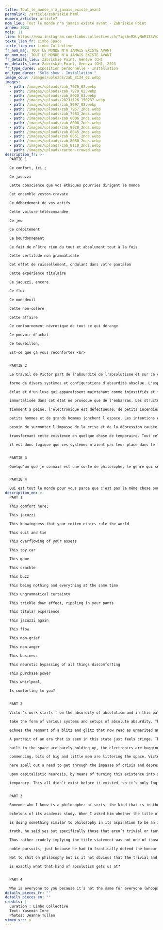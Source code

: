 ```yaml
---
title: Tout_le_monde_n'a_jamais_existé_avant
permalink: /article/zabriskie.html
numero_article: article7
nom_lieu: Tout le monde n'a jamais existé avant - Zabriskie Point
année: 2023
mois: 11
lien: https://www.instagram.com/limbo.collective.ch/?igsh=MXUyNnM1Z3VmZmtmOA%3D%3D
texte_lien_fr: Limbo Space
texte_lien_en: Limbo Collective
fr_nom_maj: TOUT LE MONDE N'A JAMAIS EXISTÉ AVANT
en_nom_maj: TOUT LE MONDE N'A JAMAIS EXISTÉ AVANT
fr_details_lieu: Zabriskie Point, Genève (CH)
en_details_lieu: Zabriskie Point, Geneva (CH), 2023
fr_type_duree: Exposition personnelle - Installation
en_type_duree: "Solo show - Installation "
image_couv: /images/uploads/zab_8134_02.webp
images:
  - path: /images/uploads/zab_7976_02.webp
  - path: /images/uploads/zab_7979_02.webp
  - path: /images/uploads/zab_8020_03.webp
  - path: /images/uploads/20231126_150237.webp
  - path: /images/uploads/zab_8097_02.webp
  - path: /images/uploads/zab_7957_2nds.webp
  - path: /images/uploads/zab_7983_2nds.webp
  - path: /images/uploads/zab_8006_2nds.webp
  - path: /images/uploads/zab_8008_2nds.webp
  - path: /images/uploads/zab_8028_2nds.webp
  - path: /images/uploads/zab_8045_2nds.webp
  - path: /images/uploads/zab_8051_2nds.webp
  - path: /images/uploads/zab_8080_2nds.webp
  - path: /images/uploads/zab_8110_2nds.webp
  - path: /images/uploads/carton-crowed.webp
description_fr: >-
  PARTIE 1

  Ce confort, ici ;

  Ce jacuzzi

  Cette conscience que vos éthiques pourries dirigent le monde

  Cet ensemble veston-cravate

  Ce débordement de vos actifs

  Cette voiture télécommandée

  Ce jeu

  Ce crépitement

  Ce bourdonnement

  Ce fait de n’être rien du tout et absolument tout à la fois

  Cette certitude non grammaticale

  Cet effet de ruissellement, ondulant dans votre pantalon

  Cette expérience titulaire

  Ce jacuzzi, encore

  Ce flux

  Ce non-deuil

  Cette non-colère

  Cette affaire

  Ce contournement névrotique de tout ce qui dérange

  Ce pouvoir d'achat

  Ce tourbillon,

  Est-ce que ça vous réconforte? <br>


  PARTIE 2

  Le travail de Victor part de l'absurdité de l'absolutisme et sur ce chemin, ses oeuvres prennent la

  forme de divers systèmes et configurations d'absurdité absolue. L'espace fait écho aux vestiges d'un

  éclat et d'un luxe qui apparaissent maintenant comme injustifiés et frivoles. Le portrait d'une époque

  immortalisée dans cet état ne provoque que de l'embarras. Les structures construites dans l'espace

  tiennent à peine, l'électronique est défectueuse, de petits incendies commencent, des morceaux de

  petits hommes et de grands hommes jonchent l'espace. Les intentions de Victor ici expriment un

  besoin de surmonter l'impasse de la crise et de la dépression causée par la névrose capitaliste, en

  transformant cette existence en quelque chose de temporaire. Tout cela n'existait pas avant d'exister,

  il est donc logique que ces systèmes n'aient pas leur place dans le futur.


  PARTIE 3

  Quelqu'un que je connais est une sorte de philosophe, le genre qui se situe au plus haut niveau de l'étude académique. Quand je lui ai demandé si le titre de l'exposition faisait quelque chose de similaire à la philosophie dans son aspiration à être une vérité incontestable, il a dit oui, mais spécifiquement celles qui ne sont pas triviales ou tautologiques. Il a donc sous-entendu assez grossièrement que l'énoncé du titre n'était pas l'un des plus nobles, simplement parce qu'il devait défendre frénétiquement l'honneur de sa discipline. Sans vouloir chier sur la philosophie, n'est-il pas évident que le trivial et le tautologique sont exactement ce à quoi ce genre d'absolutisme nous mène?


  PARTIE 4

  Qui est tout le monde pour vous parce que c’est pas la même chose pour tout le monde (oups).
description_en: >-
  PART 1

  This comfort here;

  This jacuzzi

  This knowingness that your rotten ethics rule the world

  This suit and tie

  This overflowing of your assets

  This toy car

  This game

  This crackle

  This buzz

  This being nothing and everything at the same time

  This ungrammatical certainty

  This trickle down effect, rippling in your pants

  This titular experience

  This jacuzzi again

  This flow

  This non-grief

  This non-anger

  This business

  This neurotic bypassing of all things discomforting

  This purchase power

  This whirlpool,

  Is comforting to you?


  PART 2

  Victor’s work starts from the absurdity of absolutism and in this path, his works

  take the form of various systems and setups of absolute absurdity. The space

  echoes the remnant of a blitz and glitz that now read as unmerited and frivolous.

  A portrait of an era that is seen in this state just feels cringe. The structures

  built in the space are barely holding up, the electronics are bugging, small fires

  commencing, bits of big and little men are littering the space. Victor’s intentions

  here spell out a need to get through the impasse of crisis and depression brought

  upon capitalistic neurosis, by means of turning this existence into something

  temporary. This all didn’t exist before it existed, so it’s only logical these systems won’t have their place in the future.


  PART 3

  Someone who I know is a philosopher of sorts, the kind that is in the highest

  echelons of its academic study. When I asked him whether the title of the show

  is doing something similar to philosophy in its aspiration to be an incontestable

  truth, he said yes but specifically those that aren’t trivial or tautologous.

  Thus rather crudely implying the title statement was not one of those of more

  noble pursuits, just because he had to frantically defend the honour of his discipline.

  Not to shit on philosophy but is it not obvious that the trivial and tautologous

  is exactly what that kind of absolutism gets us at?


  PART 4

  Who is everyone to you because it’s not the same for everyone (whoops).
details_pieces_fr: ""
details_pieces_en: ""
credits: |-
  Curation : Limbo Collective
  Text: Yasemin Imre
  Photos: Jeanne Tullen
vimeo_src: x
---
```

